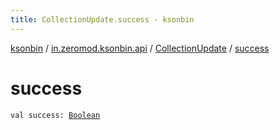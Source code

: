 ```yaml
---
title: CollectionUpdate.success - ksonbin
---
```


[ksonbin](../../index.html) / [in.zeromod.ksonbin.api](../index.html) / [CollectionUpdate](index.html) / [success](./success.html)

# success

`val success: `[`Boolean`](https://kotlinlang.org/api/latest/jvm/stdlib/kotlin/-boolean/index.html)